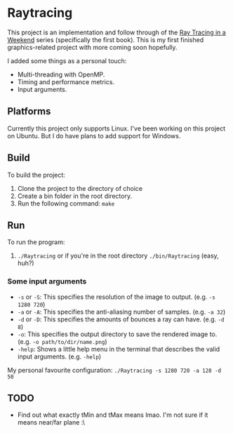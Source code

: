 # Raytracing

This project is an implementation and follow through of the [Ray Tracing in a Weekend](https://raytracing.github.io/books/RayTracingInOneWeekend.html) series (specifically the first book). This is my first finished graphics-related project with more coming soon hopefully.

I added some things as a personal touch:
 - Multi-threading with OpenMP.
 - Timing and performance metrics.
 - Input arguments.

## Platforms

Currently this project only supports Linux. I've been working on this project on Ubuntu.
But I do have plans to add support for Windows.

## Build

To build the project:
 1. Clone the project to the directory of choice
 2. Create a bin folder in the root directory.
 3. Run the following command: ```make```

## Run

To run the program:
 1. ```./Raytracing``` or if you're in the root directory ```./bin/Raytracing``` (easy, huh?)

### Some input arguments

 - ```-s``` or ```-S```: This specifies the resolution of the image to output. (e.g. ```-s 1280 720```)
 - ```-a``` or ```-A```: This specifies the anti-aliasing number of samples. (e.g. ```-a 32```)
 - ```-d``` or ```-D```: This specifies the amounts of bounces a ray can have. (e.g. ```-d 8```)
 - ```-o```: This specifies the output directory to save the rendered image to. (e.g. ```-o path/to/dir/name.png```)
 - ```-help```: Shows a little help menu in the terminal that describes the valid input arguments. (e.g. ```-help```)

My personal favourite configuration: ```./Raytracing -s 1280 720 -a 128 -d 50```

## TODO

 - Find out what exactly tMin and tMax means lmao. I'm not sure if it means near/far plane :\